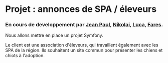 # Projet : annonces de SPA / éleveurs
### En cours de developpement par [Jean Paul](https://github.com/MrBengs), [Nikolai](https://github.com/npankov), [Luca](https://github.com/Luca777r), [Fares](https://github.com/Farwesto).
Nous allons mettre en place un projet Symfony. 

Le client est une association d'éleveurs, qui travaillent également avec les SPA de la région. Ils souhaitent un site commun pour présenter les chiens et chiots à l'adoption.